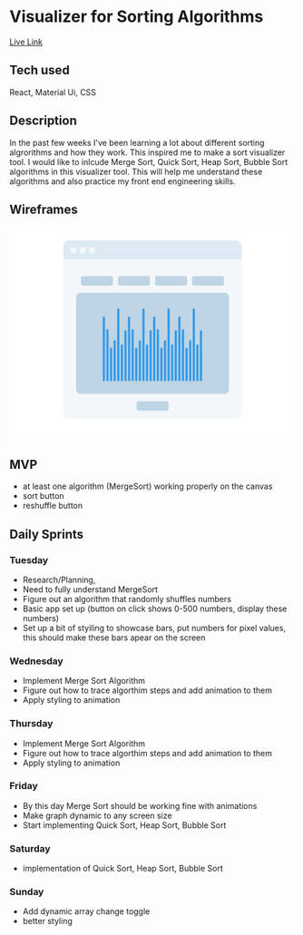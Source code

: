 # Visualizer for Sorting Algorithms 

 [Live Link](https://spectacular-zabaione-495adc.netlify.app/)

## Tech used
React, Material Ui, CSS

## Description 
In the past few weeks I've been learning a lot about different sorting algrorithms and how they work. This inspired me to make a sort visualizer tool. I would like to inlcude Merge Sort, Quick Sort, Heap Sort, Bubble Sort algorithms in this visualizer tool. This will help me understand these algorithms and also practice my front end engineering skills. 

## Wireframes
![wireframe](./public/wireframe.png)

## MVP 
* at least one algorithm (MergeSort) working properly on the canvas
* sort button
* reshuffle button  

## Daily Sprints
### Tuesday
* Research/Planning,
* Need to fully understand MergeSort
* Figure out an algorithm that randomly shuffles numbers 
* Basic app set up (button on click shows 0-500 numbers, display these numbers)
* Set up a bit of styiling to showcase bars, put numbers for pixel values, this should make these bars apear on the screen

### Wednesday 
* Implement Merge Sort Algorithm 
* Figure out how to trace algorthim steps and add animation to them 
* Apply styling to animation 

### Thursday 
* Implement Merge Sort Algorithm 
* Figure out how to trace algorthim steps and add animation to them 
* Apply styling to animation 

### Friday
* By this day Merge Sort should be working fine with animations 
* Make graph dynamic to any screen size
* Start implementing Quick Sort, Heap Sort, Bubble Sort

### Saturday 
* implementation of Quick Sort, Heap Sort, Bubble Sort

### Sunday 
* Add dynamic array change toggle 
* better styling 



